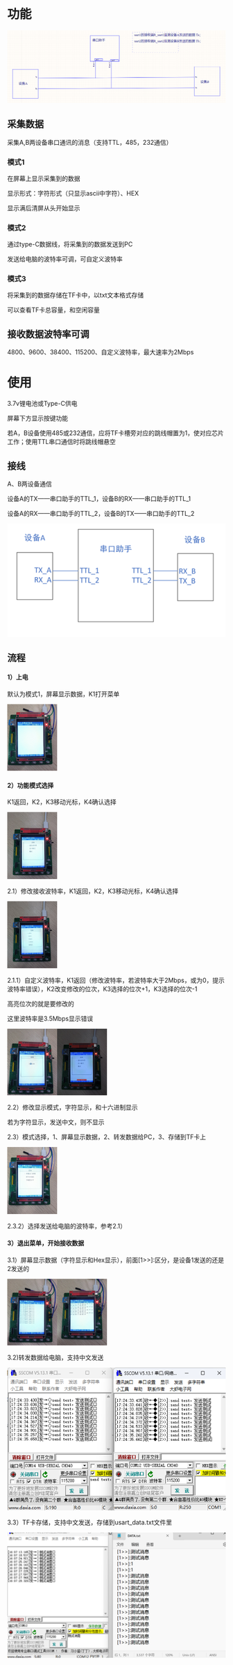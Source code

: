 # 功能

![image-20240906162747969](./images/示意图.png)

## 采集数据

采集A,B两设备串口通讯的消息（支持TTL，485，232通信）

### 模式1

在屏幕上显示采集到的数据

显示形式：字符形式（只显示ascii中字符）、HEX

显示满后清屏从头开始显示

### 模式2

通过type-C数据线，将采集到的数据发送到PC

发送给电脑的波特率可调，可自定义波特率

### 模式3

将采集到的数据存储在TF卡中，以txt文本格式存储

可以查看TF卡总容量，和空闲容量

## 接收数据波特率可调

4800、9600、38400、115200、自定义波特率，最大速率为2Mbps

# 使用

3.7v锂电池或Type-C供电

屏幕下方显示按键功能

若A，B设备使用485或232通信，应将TF卡槽旁对应的跳线帽置为1，使对应芯片工作；使用TTL串口通信时将跳线帽悬空

## 接线

A、B两设备通信

设备A的TX——串口助手的TTL_1，设备B的RX——串口助手的TTL_1

设备A的RX——串口助手的TTL_2，设备B的TX——串口助手的TTL_2

![接线图](./images/接线图.png)

## 流程

#### 1）上电

默认为模式1，屏幕显示数据，K1打开菜单

<img src="./images/1.jpg" alt="1" style="zoom: 15%;" />

#### 2）功能模式选择

K1返回，K2，K3移动光标，K4确认选择

<img src="./images/2.jpg" alt="2" style="zoom:15%;" />

2.1）修改接收波特率，K1返回，K2，K3移动光标，K4确认选择

<img src="./images/2.1.jpg" alt="2.1" style="zoom:15%;" />

2.1.1）自定义波特率，K1返回（修改波特率，若波特率大于2Mbps，或为0，提示波特率错误），K2改变修改的位次，K3选择的位次+1，K3选择的位次-1

高亮位次的就是要修改的

这里波特率是3.5Mbps显示错误

<img src="./images/2.1.1.jpg" alt="2.1.1" style="zoom:15%;" /><img src="./images/2.1.2.jpg" alt="2.1.2" style="zoom:15%;" />

2.2）修改显示模式，字符显示，和十六进制显示

若为字符显示，发送中文，则不显示

2.3）模式选择，1、屏幕显示数据，2、转发数据给PC，3、存储到TF卡上

<img src="./images/2.3.jpg" alt="2.3" style="zoom:15%;" />

2.3.2）选择发送给电脑的波特率，参考2.1）

#### 3）退出菜单，开始接收数据

3.1）屏幕显示数据（字符显示和Hex显示），前面[1>>]:区分，是设备1发送的还是2发送的

<img src="./images/屏幕字符显示.jpg" alt="屏幕字符显示" style="zoom: 15%;" /><img src="./images/屏幕Hex显示.jpg" alt="屏幕Hex显示" style="zoom:15%;" />

3.2)转发数据给电脑，支持中文发送

![转发数据给电脑](./images/转发数据给电脑.png)

3.3）TF卡存储，支持中文发送，存储到usart_data.txt文件里

<img src="./images/tf卡存储.png" alt="tf卡存储" style="zoom:50%;" />



